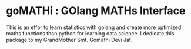 # goMATHi : GOlang MATHs Interface

This is an effor to learn statistics with golang and create more optimized
maths functions than python for learning data science. 
I dedicate this package to my GrandMother Smt. Gomathi Devi Jat.
